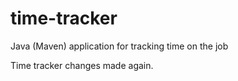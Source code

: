 # time-tracker
Java (Maven) application for tracking time on the job

Time tracker
changes made again.
